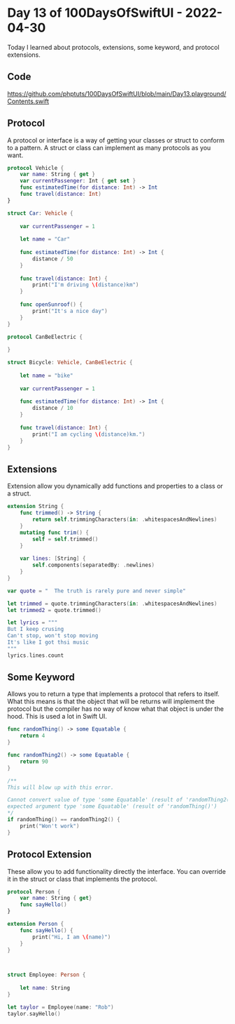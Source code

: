 # Day 13 of 100DaysOfSwiftUI - 2022-04-30

Today I learned about protocols, extensions, some keyword, and protocol extensions.

## Code

https://github.com/phptuts/100DaysOfSwiftUI/blob/main/Day13.playground/Contents.swift

## Protocol

A protocol or interface is a way of getting your classes or struct to conform to a pattern.  A struct or class can implement as many protocols as you want.

```swift
protocol Vehicle {
    var name: String { get }
    var currentPassenger: Int { get set }
    func estimatedTime(for distance: Int) -> Int
    func travel(distance: Int)
}

struct Car: Vehicle {
    
    var currentPassenger = 1
    
    let name = "Car"
    
    func estimatedTime(for distance: Int) -> Int {
        distance / 50
    }
    
    func travel(distance: Int) {
        print("I'm driving \(distance)km")
    }
    
    func openSunroof() {
        print("It's a nice day")
    }
}

protocol CanBeElectric {
    
}

struct Bicycle: Vehicle, CanBeElectric {
    
    let name = "bike"
    
    var currentPassenger = 1
    
    func estimatedTime(for distance: Int) -> Int {
        distance / 10
    }
    
    func travel(distance: Int) {
        print("I am cycling \(distance)km.")
    }
}
```


## Extensions

Extension allow you dynamically add functions and properties to a class or a struct.

```swift
extension String {
    func trimmed() -> String {
        return self.trimmingCharacters(in: .whitespacesAndNewlines)
    }
    mutating func trim() {
        self = self.trimmed()
    }
    
    var lines: [String] {
        self.components(separatedBy: .newlines)
    }
}

var quote = "  The truth is rarely pure and never simple"

let trimmed = quote.trimmingCharacters(in: .whitespacesAndNewlines)
let trimmed2 = quote.trimmed()

let lyrics = """
But I keep crusing
Can't stop, won't stop moving
It's like I got thsi music
"""
lyrics.lines.count
```

## Some Keyword

Allows you to return a type that implements a protocol that refers to itself.  What this means is that the object that will be returns will implement the protocol but the compiler has no way of know what that object is under the hood.  This is used a lot in Swift UI.


```swift
func randomThing() -> some Equatable {
    return 4
}

func randomThing2() -> some Equatable {
    return 90
}

/**
This will blow up with this error. 

Cannot convert value of type 'some Equatable' (result of 'randomThing2()') to 
expected argument type 'some Equatable' (result of 'randomThing()')
*/
if randomThing() == randomThing2() {
    print("Won't work")
}

```

## Protocol Extension

These allow you to add functionality directly the interface.  You can override it in the struct or class that implements the protocol.

```swift
protocol Person {
    var name: String { get}
    func sayHello()
}

extension Person {
    func sayHello() {
        print("Hi, I am \(name)")
    }
}



struct Employee: Person {
    
    let name: String
}

let taylor = Employee(name: "Rob")
taylor.sayHello()
```

